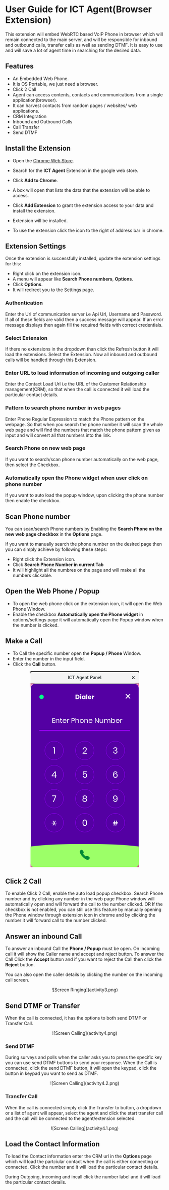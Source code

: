 User Guide for ICT Agent(Browser Extension)
==========================================

This extension will embed WebRTC based VoIP Phone in browser which will remain connected to the main server, and will be responsible for inbound and outbound calls, transfer calls as well as sending DTMF. It is easy to use and will save a lot of agent time in searching for the desired data.

Features
--------
- An Embedded Web Phone.
- It is OS Portable, we just need a browser.
- Click 2 Call
- Agent can access contents, contacts and communications from a single application(browser).
- It can harvest contacts from random pages / websites/ web applications.
- CRM Integration
- Inbound and Outbound Calls
- Call Transfer
- Send DTMF

Install the Extension
---------------------
- Open the [Chrome Web Store](https://chrome.google.com/webstore).
- Search for the **ICT Agent** Extension in the google web store.
- Click **Add to Chrome**.
- A box will open that lists the data that the extension will be able to access.
- Click **Add Extension** to grant the extension access to your data and install the extension.
- Extension will be installed.

- To use the extension click the icon to the right of address bar in chrome.

Extension Settings
------------------
Once the extension is successfully installed, update the extension settings for this:
- Right click on the extension icon.
- A menu will appear like **Search Phone numbers**, **Options**.
- Click **Options**.
- It will redirect you to the Settings page.

### Authentication

  Enter the Url of communication server i.e Api Url, Username and Password. If all of these fields are valid then a success message will appear.
  If an error message displays then again fill the required fields with correct credentials.
  
### Select Extension  
  If there no extensions in the dropdown than click the Refresh button it will load the extensions.
  Select the Extension.
  Now all inbound and outbound calls will be handled through this Extension.
  
### Enter URL to load information of incoming and outgoing caller
  
  Enter the Contact Load Url i.e the URL of the Customer Relationship management(CRM), so that when the call is connected it will load the particular contact details.
  
### Pattern to search phone number in web pages

  Enter Phone Regular Expression to match the Phone pattern on the webpage. So that when you search the phone number it will scan the whole web page and will find the numbers that match the phone pattern given as input and will convert all that numbers into the link.
  
### Search Phone on new web page

  If you want to search/scan phone number automatically on the web page, then select the Checkbox.
  
### Automatically open the Phone widget when user click on phone number
  
  If you want to auto load the popup window, upon clicking the phone number then enable the checkbox.

Scan Phone number
-----------------
You can scan/search Phone numbers by Enabling the **Search Phone on the new web page checkbox** in the **Options** page.

If you want to manually search the phone number on the desired page then you can simply achieve by following these steps:

* Right click the Extension icon.
* Click **Search Phone Number in current Tab**
* It will highlight all the numbres on the page and will make all the numbers clickable.

Open the Web Phone / Popup
--------------------------
- To open the web phone click on the extension icon, it will open the Web Phone Window.
- Enable the checkbox **Automatically open the Phone widget** in options/settings page it will automatically open the Popup window when the number is clicked.

Make a Call
-----------
- To Call the specific number open the **Popup / Phone** Window.
- Enter the number in the input field.
- Click the **Call** button.
<div style="text-align: center"><img src="activity1.png"/></div>

Click 2 Call
------------
To enable Click 2 Call, enable the auto load popup checkbox. Search Phone number and by clicking any number in the web page Phone window will automatically open and will forward the call to the number clicked. OR If the checkbox is not enabled, you can still use this feature by manually opening the Phone window through extension icon in chrome and by clicking the number it will forward call to the number clicked.

Answer an inbound Call
----------------------
To answer an inbound Call the **Phone / Popup** must be open. On incoming call it will show the Caller name and accept and reject button. To answer the Call Click the **Accept** button and if you want to reject the Call then click the **Reject** button.

You can also open the caller details by clicking the number on the incoming call screen.

<p align="center">
![Screen Ringing](activity3.png)
</p>


Send DTMF or Transfer
--------------------
When the call is connected, it has the options to both send DTMF or Transfer Call.
<p align="center">
![Screen Calling](activity4.png)
</p>


### Send DTMF

During surveys and polls when the caller asks you to press the specific key you can use send DTMF buttons to send your response.
When the Call is connected, click the send DTMF button, it will open the keypad, click the button in keypad you want to send as DTMF.
<p align="center">
![Screen Calling](activity4.2.png)
</p>


### Transfer Call

When the call is connected simply click the Transfer to button, a dropdown or a list of agent will appear, select the agent and click the start transfer call and the call will be connected to the agent/extension selected.
<p align="center">
![Screen Calling](activity4.1.png)
</p>

Load the Contact Information
--------------------------
To load the Contact information enter the CRM url in the **Options** page which will load the partciular contact when the call is either connecting or connected. Click the number and it will load the particular contact details.

During Outgoing, incoming and incall click the number label and it will load the particular contact details.



